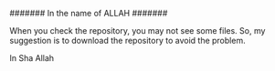 ####### In the name of ALLAH #######

When you check the repository, you may not see some files.
So, my suggestion is to download the repository to avoid the problem.


In Sha Allah
